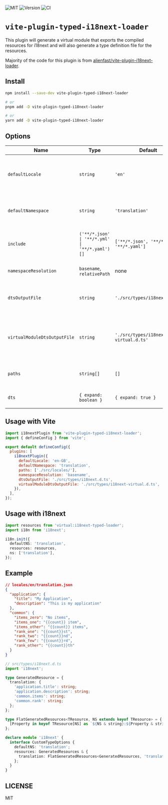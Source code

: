 ![MIT](https://img.shields.io/badge/License-MIT-green?style=flat-square)
![Version](https://img.shields.io/github/package-json/v/rowellx68/vite-plugin-typed-i18next-loader?style=flat-square)
![CI](https://img.shields.io/github/actions/workflow/status/rowellx68/vite-plugin-typed-i18next-loader/publish.yml?style=flat-square)

# `vite-plugin-typed-i18next-loader`

This plugin will generate a virtual module that exports the compiled resources for i18next and will also generate a type definition file for the resources.

Majority of the code for this plugin is from [alienfast/vite-plugin-i18next-loader](https://github.com/alienfast/vite-plugin-i18next-loader).

## Install

```bash
npm install --save-dev vite-plugin-typed-i18next-loader

# or
pnpm add -D vite-plugin-typed-i18next-loader

# or
yarn add -D vite-plugin-typed-i18next-loader
```

## Options

| Name                         | Type                                           | Default                                  | Description                                                     |
| ---------------------------- | ---------------------------------------------- | ---------------------------------------- | --------------------------------------------------------------- |
| `defaultLocale`              | `string`                                       | `'en'`                                   | The default locale the plugin will generate the type from.      |
| `defaultNamespace`           | `string`                                       | `'translation'`                          | The default i18next namespace the plugin will use.              |
| `include`                    | `('**/*.json' \| '**/*.yml' \| '**/*.yaml')[]` | `['**/*.json', '**/*.yml', '**/*.yaml']` | Glob patterns of files to include for bundling.                 |
| `namespaceResolution`        | `basename`, `relativePath`                     | none                                     | Namespace resolution strategy.                                  |
| `dtsOutputFile`              | `string`                                       | `'./src/types/i18next.d.ts'`             | Output file destination for the generated types.                |
| `virtualModuleDtsOutputFile` | `string`                                       | `'./src/types/i18next-virtual.d.ts'`     | Output file destination for the generated virtual module types. |
| `paths`                      | `string[]`                                     | `[]`                                     | Locale top-level directory paths.                               |
| `dts`                        | `{ expand: boolean }`                          | `{ expand: true }`                       | DTS generation options.                                         |

## Usage with Vite

```js
import i18nextPlugin from 'vite-plugin-typed-i18next-loader';
import { defineConfig } from 'vite';

export default defineConfig({
  plugins: [
    i18nextPlugin({
      defaultLocale: 'en-GB',
      defaultNamespace: 'translation',
      paths: ['./src/locales/'],
      namespaceResolution: 'basename',
      dtsOutputFile: './src/types/i18next.d.ts',
      virtualModuleDtsOutputFile: './src/types/i18next-virtual.d.ts',
    }),
  ],
});
```

## Usage with i18next

```ts
import resources from 'virtual:i18next-typed-loader';
import i18n from 'i18next';

i18n.init({
  defaultNS: 'translation',
  resources: resources,
  ns: ['translation'],
});
```

## Example

```json
// locales/en/translation.json
{
  "application": {
    "title": "My Application",
    "description": "This is my application"
  },
  "common": {
    "items_zero": "No items",
    "items_one": "{{count}} item",
    "items_other": "{{count}} items",
    "rank_one": "{{count}}st",
    "rank_two": "{{count}}nd",
    "rank_few": "{{count}}rd",
    "rank_other": "{{count}}th"
  }
}
```

```ts
// src/types/i18next.d.ts
import 'i18next';

type GeneratedResource = {
  translation: {
    'application.title': string;
    'application.description': string;
    'common.items': string;
    'common.rank': string;
  };
};

type FlatGeneratedResources<TResource, NS extends keyof TResource> = {
  [Property in keyof TResource[NS] as `${NS & string}:${Property & string}`]: TResource[NS][Property];
};

declare module 'i18next' {
  interface CustomTypeOptions {
    defaultNS: 'translation';
    resources: GeneratedResources & {
      translation: FlatGeneratedResources<GeneratedResources, 'translation'>;
    };
  }
}
```

## LICENSE

MIT

